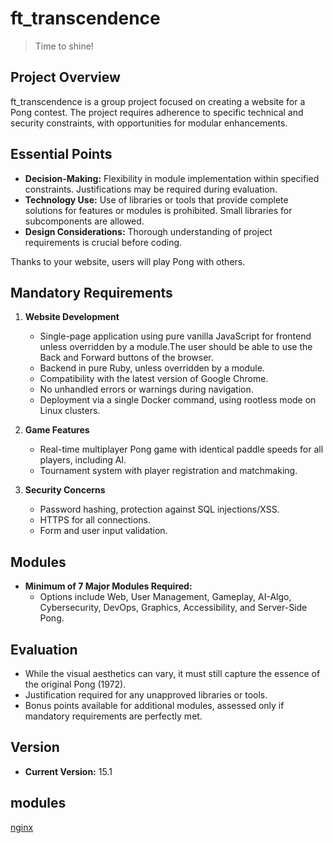 # ft_transcendence

> Time to shine! 

## Project Overview

ft_transcendence is a group project focused on creating a website for a Pong contest. The project requires adherence to specific technical and security constraints, with opportunities for modular enhancements.

## Essential Points

- **Decision-Making:** Flexibility in module implementation within specified constraints. Justifications may be required during evaluation.
- **Technology Use:** Use of libraries or tools that provide complete solutions for features or modules is prohibited. Small libraries for subcomponents are allowed.
- **Design Considerations:** Thorough understanding of project requirements is crucial before coding.

Thanks to your website, users will play Pong with others. 

## Mandatory Requirements

1. **Website Development**
   - Single-page application using pure vanilla JavaScript for frontend unless overridden by a module.The user should be able to use the Back and Forward buttons of the browser.
   - Backend in pure Ruby, unless overridden by a module.
   - Compatibility with the latest version of Google Chrome.
   - No unhandled errors or warnings during navigation.
   - Deployment via a single Docker command, using rootless mode on Linux clusters.

2. **Game Features**
   - Real-time multiplayer Pong game with identical paddle speeds for all players, including AI.
   - Tournament system with player registration and matchmaking.

3. **Security Concerns**
   - Password hashing, protection against SQL injections/XSS.
   - HTTPS for all connections.
   - Form and user input validation.

## Modules

- **Minimum of 7 Major Modules Required:**
  - Options include Web, User Management, Gameplay, AI-Algo, Cybersecurity, DevOps, Graphics, Accessibility, and Server-Side Pong.

## Evaluation
- While the visual aesthetics can vary, it must still capture the essence of the original Pong (1972).
- Justification required for any unapproved libraries or tools.
- Bonus points available for additional modules, assessed only if mandatory requirements are perfectly met.

## Version

- **Current Version:** 15.1

## modules

[nginx](README_Omio.MD)
